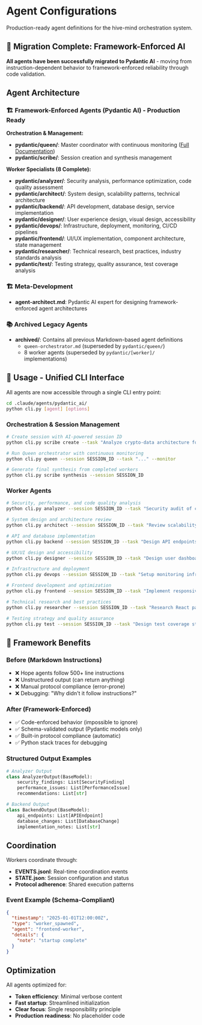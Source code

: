 # Agent Configurations

Production-ready agent definitions for the hive-mind orchestration system.

## 🚀 **Migration Complete: Framework-Enforced AI**

**All agents have been successfully migrated to Pydantic AI** - moving from instruction-dependent behavior to framework-enforced reliability through code validation.

## Agent Architecture

### 🏗️ **Framework-Enforced Agents (Pydantic AI)** - Production Ready

**Orchestration & Management:**

- **pydantic/queen/**: Master coordinator with continuous monitoring ([Full Documentation](pydantic/README.md))
- **pydantic/scribe/**: Session creation and synthesis management

**Worker Specialists (8 Complete):**

- **pydantic/analyzer/**: Security analysis, performance optimization, code quality assessment
- **pydantic/architect/**: System design, scalability patterns, technical architecture
- **pydantic/backend/**: API development, database design, service implementation
- **pydantic/designer/**: User experience design, visual design, accessibility
- **pydantic/devops/**: Infrastructure, deployment, monitoring, CI/CD pipelines
- **pydantic/frontend/**: UI/UX implementation, component architecture, state management
- **pydantic/researcher/**: Technical research, best practices, industry standards analysis
- **pydantic/test/**: Testing strategy, quality assurance, test coverage analysis

### 🏗️ **Meta-Development**

- **agent-architect.md**: Pydantic AI expert for designing framework-enforced agent architectures

### 📚 **Archived Legacy Agents**

- **archived/**: Contains all previous Markdown-based agent definitions
  - `queen-orchestrator.md` (superseded by `pydantic/queen/`)
  - 8 worker agents (superseded by `pydantic/[worker]/` implementations)

## 🚀 **Usage - Unified CLI Interface**

All agents are now accessible through a single CLI entry point:

```bash
cd .claude/agents/pydantic_ai/
python cli.py [agent] [options]
```

### **Orchestration & Session Management**

```bash
# Create session with AI-powered session ID
python cli.py scribe create --task "Analyze crypto-data architecture focusing on security"

# Run Queen orchestrator with continuous monitoring
python cli.py queen --session SESSION_ID --task "..." --monitor

# Generate final synthesis from completed workers
python cli.py scribe synthesis --session SESSION_ID
```

### **Worker Agents**

```bash
# Security, performance, and code quality analysis
python cli.py analyzer --session SESSION_ID --task "Security audit of crypto-data service"

# System design and architecture review
python cli.py architect --session SESSION_ID --task "Review scalability patterns"

# API and database implementation
python cli.py backend --session SESSION_ID --task "Design API endpoints"

# UX/UI design and accessibility
python cli.py designer --session SESSION_ID --task "Design user dashboard"

# Infrastructure and deployment
python cli.py devops --session SESSION_ID --task "Setup monitoring infrastructure"

# Frontend development and optimization
python cli.py frontend --session SESSION_ID --task "Implement responsive components"

# Technical research and best practices
python cli.py researcher --session SESSION_ID --task "Research React patterns"

# Testing strategy and quality assurance
python cli.py test --session SESSION_ID --task "Design test coverage strategy"
```

## 🔧 **Framework Benefits**

### **Before (Markdown Instructions)**

- ❌ Hope agents follow 500+ line instructions
- ❌ Unstructured output (can return anything)
- ❌ Manual protocol compliance (error-prone)
- ❌ Debugging: "Why didn't it follow instructions?"

### **After (Framework-Enforced)**

- ✅ Code-enforced behavior (impossible to ignore)
- ✅ Schema-validated output (Pydantic models only)
- ✅ Built-in protocol compliance (automatic)
- ✅ Python stack traces for debugging

### **Structured Output Examples**

```python
# Analyzer Output
class AnalyzerOutput(BaseModel):
    security_findings: List[SecurityFinding]
    performance_issues: List[PerformanceIssue]
    recommendations: List[str]

# Backend Output
class BackendOutput(BaseModel):
    api_endpoints: List[APIEndpoint]
    database_changes: List[DatabaseChange]
    implementation_notes: List[str]
```

## Coordination

Workers coordinate through:

- **EVENTS.jsonl**: Real-time coordination events
- **STATE.json**: Session configuration and status
- **Protocol adherence**: Shared execution patterns

### Event Example (Schema-Compliant)

```json
{
  "timestamp": "2025-01-01T12:00:00Z",
  "type": "worker_spawned",
  "agent": "frontend-worker",
  "details": {
    "note": "startup complete"
  }
}
```

## Optimization

All agents optimized for:

- **Token efficiency**: Minimal verbose content
- **Fast startup**: Streamlined initialization
- **Clear focus**: Single responsibility principle
- **Production readiness**: No placeholder code
